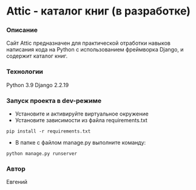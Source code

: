 # Attic - каталог книг (в разработке)
### Описание
Сайт Attic предназначен для практической отработки навыков написания кода на Python с использованием фреймворка Django, и содержит каталог книг.
### Технологии
Python 3.9
Django 2.2.19
### Запуск проекта в dev-режиме
- Установите и активируйте виртуальное окружение
- Установите зависимости из файла requirements.txt
```
pip install -r requirements.txt
``` 
- В папке с файлом manage.py выполните команду:
```
python manage.py runserver
```
### Автор
Евгений
